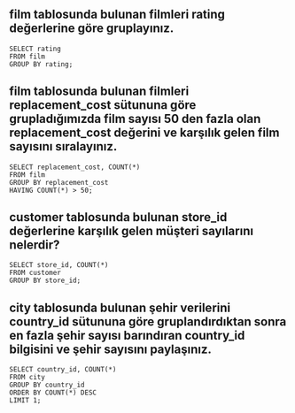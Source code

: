 ## film tablosunda bulunan filmleri rating değerlerine göre gruplayınız.
```
SELECT rating 
FROM film 
GROUP BY rating;
```
## film tablosunda bulunan filmleri replacement_cost sütununa göre grupladığımızda film sayısı 50 den fazla olan replacement_cost değerini ve karşılık gelen film sayısını sıralayınız.
```
SELECT replacement_cost, COUNT(*) 
FROM film
GROUP BY replacement_cost 
HAVING COUNT(*) > 50;
```
## customer tablosunda bulunan store_id değerlerine karşılık gelen müşteri sayılarını nelerdir? 
```
SELECT store_id, COUNT(*) 
FROM customer 
GROUP BY store_id;
```
## city tablosunda bulunan şehir verilerini country_id sütununa göre gruplandırdıktan sonra en fazla şehir sayısı barındıran country_id bilgisini ve şehir sayısını paylaşınız.
```
SELECT country_id, COUNT(*) 
FROM city 
GROUP BY country_id 
ORDER BY COUNT(*) DESC 
LIMIT 1;
```
